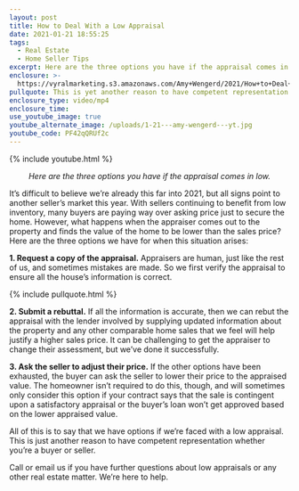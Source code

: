 ```yaml
---
layout: post
title: How to Deal With a Low Appraisal
date: 2021-01-21 18:55:25
tags:
  - Real Estate
  - Home Seller Tips
excerpt: Here are the three options you have if the appraisal comes in low.
enclosure: >-
  https://vyralmarketing.s3.amazonaws.com/Amy+Wengerd/2021/How+to+Deal+With+a+Low+Appraisal.mp4
pullquote: This is yet another reason to have competent representation.
enclosure_type: video/mp4
enclosure_time:
use_youtube_image: true
youtube_alternate_image: /uploads/1-21---amy-wengerd---yt.jpg
youtube_code: PF42qQRUf2c
---
```


{% include youtube.html %}

<p style="text-align: center;"><em>Here are the three options you have if the appraisal comes in low.</em></p>

It’s difficult to believe we’re already this far into 2021, but all signs point to another seller’s market this year. With sellers continuing to benefit from low inventory, many buyers are paying way over asking price just to secure the home. However, what happens when the appraiser comes out to the property and finds the value of the home to be lower than the sales price? Here are the three options we have for when this situation arises:

**1\. Request a copy of the appraisal.** Appraisers are human, just like the rest of us, and sometimes mistakes are made. So we first verify the appraisal to ensure all the house’s information is correct.

{% include pullquote.html %}

**2\. Submit a rebuttal.** If all the information is accurate, then we can rebut the appraisal with the lender involved by supplying updated information about the property and any other comparable home sales that we feel will help justify a higher sales price. It can be challenging to get the appraiser to change their assessment, but we’ve done it successfully.&nbsp;

**3\. Ask the seller to adjust their price.** If the other options have been exhausted, the buyer can ask the seller to lower their price to the appraised value. The homeowner isn’t required to do this, though, and will sometimes only consider this option if your contract says that the sale is contingent upon a satisfactory appraisal or the buyer’s loan won’t get approved based on the lower appraised value.&nbsp;

All of this is to say that we have options if we’re faced with a low appraisal. This is just another reason to have competent representation whether you’re a buyer or seller.&nbsp;

Call or email us if you have further questions about low appraisals or any other real estate matter. We’re here to help.
